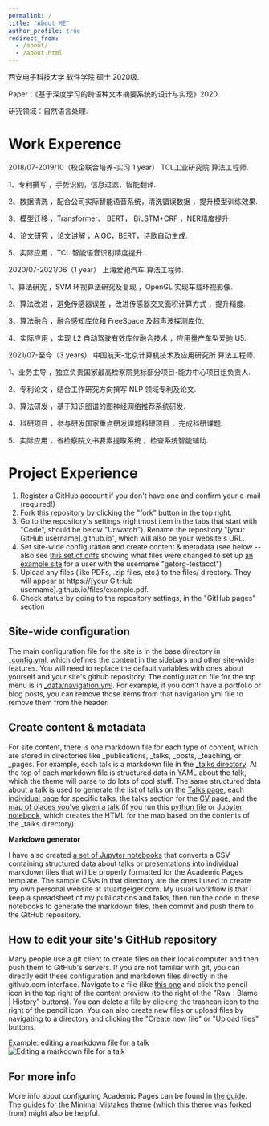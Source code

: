 ```yaml
---
permalink: /
title: "About ME"
author_profile: true
redirect_from: 
  - /about/
  - /about.html
---
```


西安电子科技大学 软件学院 硕士 2020级. 

Paper：《基于深度学习的跨语种文本摘要系统的设计与实现》2020.

研究领域：自然语言处理.


Work Experence
======
2018/07-2019/10（校企联合培养-实习 1 year）      TCL工业研究院                     算法工程师.


1、专利撰写 ，手势识别，信息过滤，智能翻译.

2、数据清洗 ，配合公司实际智能语音系统，清洗错误数据 ，提升模型训练效果.

3、模型迁移 ，Transformer、 BERT， BiLSTM+CRF ，NER精度提升.

4、论文研究 ，论文讲解 ，AIGC，BERT，诗歌自动生成.

5、实际应用 ，TCL 智能语音识别精度提升.


2020/07-2021/06（1 year）                     上海爱驰汽车                       算法工程师.

1、算法研究 ，SVM 环视算法研究及复现 ，OpenGL 实现车载环视影像.

2、算法改进 ，避免传感器误差 ，改进传感器交叉面积计算方式 ，提升精度.

3、算法融合 ，融合感知库位和 FreeSpace 及超声波探测库位.

4、实际应用 ，实现 L2 自动驾驶有效库位融合技术 ，应用量产车型爱驰 U5.


2021/07-至今（3 years）                        中国航天-北京计算机技术及应用研究所    算法工程师.

1、业务主导 ，独立负责国家最高检察院竞标部分项目-能力中心项目组负责人.

2、专利论文 ，结合工作研究方向撰写 NLP 领域专利及论文.

3、算法研发 ，基于知识图谱的图神经网络推荐系统研发.

4、科研项目 ，参与研发国家重点研发课题科研项目 ，完成科研课题.

5、实际应用 ，省检察院文书要素提取系统 ，检查系统智能辅助.

Project Experience
======
1. Register a GitHub account if you don't have one and confirm your e-mail (required!)
1. Fork [this repository](https://github.com/academicpages/academicpages.github.io) by clicking the "fork" button in the top right. 
1. Go to the repository's settings (rightmost item in the tabs that start with "Code", should be below "Unwatch"). Rename the repository "[your GitHub username].github.io", which will also be your website's URL.
1. Set site-wide configuration and create content & metadata (see below -- also see [this set of diffs](http://archive.is/3TPas) showing what files were changed to set up [an example site](https://getorg-testacct.github.io) for a user with the username "getorg-testacct")
1. Upload any files (like PDFs, .zip files, etc.) to the files/ directory. They will appear at https://[your GitHub username].github.io/files/example.pdf.  
1. Check status by going to the repository settings, in the "GitHub pages" section

Site-wide configuration
------
The main configuration file for the site is in the base directory in [_config.yml](https://github.com/academicpages/academicpages.github.io/blob/master/_config.yml), which defines the content in the sidebars and other site-wide features. You will need to replace the default variables with ones about yourself and your site's github repository. The configuration file for the top menu is in [_data/navigation.yml](https://github.com/academicpages/academicpages.github.io/blob/master/_data/navigation.yml). For example, if you don't have a portfolio or blog posts, you can remove those items from that navigation.yml file to remove them from the header. 

Create content & metadata
------
For site content, there is one markdown file for each type of content, which are stored in directories like _publications, _talks, _posts, _teaching, or _pages. For example, each talk is a markdown file in the [_talks directory](https://github.com/academicpages/academicpages.github.io/tree/master/_talks). At the top of each markdown file is structured data in YAML about the talk, which the theme will parse to do lots of cool stuff. The same structured data about a talk is used to generate the list of talks on the [Talks page](https://academicpages.github.io/talks), each [individual page](https://academicpages.github.io/talks/2012-03-01-talk-1) for specific talks, the talks section for the [CV page](https://academicpages.github.io/cv), and the [map of places you've given a talk](https://academicpages.github.io/talkmap.html) (if you run this [python file](https://github.com/academicpages/academicpages.github.io/blob/master/talkmap.py) or [Jupyter notebook](https://github.com/academicpages/academicpages.github.io/blob/master/talkmap.ipynb), which creates the HTML for the map based on the contents of the _talks directory).

**Markdown generator**

I have also created [a set of Jupyter notebooks](https://github.com/academicpages/academicpages.github.io/tree/master/markdown_generator
) that converts a CSV containing structured data about talks or presentations into individual markdown files that will be properly formatted for the Academic Pages template. The sample CSVs in that directory are the ones I used to create my own personal website at stuartgeiger.com. My usual workflow is that I keep a spreadsheet of my publications and talks, then run the code in these notebooks to generate the markdown files, then commit and push them to the GitHub repository.

How to edit your site's GitHub repository
------
Many people use a git client to create files on their local computer and then push them to GitHub's servers. If you are not familiar with git, you can directly edit these configuration and markdown files directly in the github.com interface. Navigate to a file (like [this one](https://github.com/academicpages/academicpages.github.io/blob/master/_talks/2012-03-01-talk-1.md) and click the pencil icon in the top right of the content preview (to the right of the "Raw | Blame | History" buttons). You can delete a file by clicking the trashcan icon to the right of the pencil icon. You can also create new files or upload files by navigating to a directory and clicking the "Create new file" or "Upload files" buttons. 

Example: editing a markdown file for a talk
![Editing a markdown file for a talk](/images/editing-talk.png)

For more info
------
More info about configuring Academic Pages can be found in [the guide](https://academicpages.github.io/markdown/). The [guides for the Minimal Mistakes theme](https://mmistakes.github.io/minimal-mistakes/docs/configuration/) (which this theme was forked from) might also be helpful.
